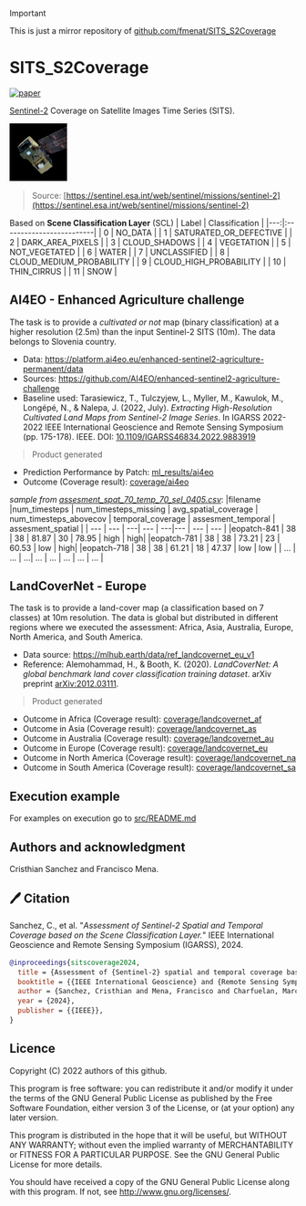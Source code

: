 > [!IMPORTANT]  
> This is just a mirror repository of [github.com/fmenat/SITS_S2Coverage](https://github.com/fmenat/SITS_S2Coverage)

# SITS_S2Coverage
 [![paper](https://img.shields.io/badge/arXiv-2406.18584-D12424)](https://www.arxiv.org/abs/2406.18584) 
 
[Sentinel-2](https://sentinel.esa.int/web/sentinel/missions/sentinel-2) Coverage on Satellite Images Time Series (SITS).

<img src="imgs/Sentinel2.jpg" alt= “” width="20%">  

> Source: [https://sentinel.esa.int/web/sentinel/missions/sentinel-2](https://sentinel.esa.int/web/sentinel/missions/sentinel-2)

Based on **Scene Classification Layer** (SCL)
| Label   | Classification                        |
|---:|:-------------------------|
|  0 | NO_DATA                  |
|  1 | SATURATED_OR_DEFECTIVE   |
|  2 | DARK_AREA_PIXELS         |
|  3 | CLOUD_SHADOWS            |
|  4 | VEGETATION               |
|  5 | NOT_VEGETATED            |
|  6 | WATER                    |
|  7 | UNCLASSIFIED             |
|  8 | CLOUD_MEDIUM_PROBABILITY |
|  9 | CLOUD_HIGH_PROBABILITY   |
| 10 | THIN_CIRRUS              |
| 11 | SNOW                     |



## AI4EO - Enhanced Agriculture challenge
The task is to provide a *cultivated or not* map (binary classification) at a higher resolution (2.5m) than the input Sentinel-2 SITS (10m). The data belongs to Slovenia country.

* Data: https://platform.ai4eo.eu/enhanced-sentinel2-agriculture-permanent/data
* Sources: https://github.com/AI4EO/enhanced-sentinel2-agriculture-challenge
* Baseline used: Tarasiewicz, T., Tulczyjew, L., Myller, M., Kawulok, M., Longépé, N., & Nalepa, J. (2022, July). *Extracting High-Resolution Cultivated Land Maps from Sentinel-2 Image Series*. In IGARSS 2022-2022 IEEE International Geoscience and Remote Sensing Symposium (pp. 175-178). IEEE. DOI: [10.1109/IGARSS46834.2022.9883919](https://doi.org/10.1109/IGARSS46834.2022.9883919)


> Product generated  
* Prediction Performance by Patch: [ml_results/ai4eo](ml_results/ai4eo)
* Outcome (Coverage result): [coverage/ai4eo](coverage/ai4eo)

*sample from [assesment_spat_70_temp_70_sel_0405.csv](coverage/ai4eo/assesment_spat_70_temp_70_sel_0405.csv)*:
|filename |num_timesteps | num_timesteps_missing | avg_spatial_coverage | num_timesteps_abovecov | temporal_coverage | assesment_temporal | assesment_spatial |
| ---        | --- | ---| ---   | ---|---    | ---  | --- |
|eopatch-841 | 38  | 38 | 81.87 | 30 | 78.95 | high | high|
|eopatch-781 | 38  | 38 | 73.21 | 23 | 60.53 | low  | high|
|eopatch-718 | 38  | 38 | 61.21 | 18 | 47.37 | low  | low |
| ...        | ... | ...| ...  | ... | ... | ... | ... |

## LandCoverNet  - Europe
The task is to provide a land-cover map (a classification based on 7 classes) at 10m resolution. The data is global but distributed in different regions where we executed the assessment: Africa, Asia, Australia, Europe, North America, and South America.

* Data source: https://mlhub.earth/data/ref_landcovernet_eu_v1
* Reference: Alemohammad, H., & Booth, K. (2020). *LandCoverNet: A global benchmark land cover classification training dataset*. arXiv preprint [arXiv:2012.03111](https://arxiv.org/abs/2012.03111).

> Product generated  
* Outcome in Africa (Coverage result): [coverage/landcovernet_af](coverage/landcovernet_af)
* Outcome in Asia (Coverage result): [coverage/landcovernet_as](coverage/landcovernet_as)
* Outcome in Australia (Coverage result): [coverage/landcovernet_au](coverage/landcovernet_au)
* Outcome in Europe (Coverage result): [coverage/landcovernet_eu](coverage/landcovernet_eu)
* Outcome in North America (Coverage result): [coverage/landcovernet_na](coverage/landcovernet_na)
* Outcome in South America (Coverage result): [coverage/landcovernet_sa](coverage/landcovernet_sa)


## Execution example
For examples on execution go to [src/README.md](src/README.md)


## Authors and acknowledgment
Cristhian Sanchez and Francisco Mena. 


## 🖊️ Citation
Sanchez, C., et al. "*Assessment of Sentinel-2 Spatial and Temporal Coverage based on the Scene Classification Layer.*" IEEE International Geoscience and Remote Sensing Symposium (IGARSS), 2024.
```bibtex
@inproceedings{sitscoverage2024,
  title = {Assessment of {Sentinel-2} spatial and temporal coverage based on the {Scene} {Classification} {Layer}},
  booktitle = {{IEEE International Geoscience} and {Remote Sensing Symposium} ({IGARSS})},
  author = {Sanchez, Cristhian and Mena, Francisco and Charfuelan, Marcela and Nuske, Marlon and Dengel, Andreas},
  year = {2024},
  publisher = {{IEEE}},
}
```

## Licence

Copyright (C) 2022 authors of this github.

This program is free software: you can redistribute it and/or modify it under the terms of the GNU General Public License as published by the Free Software Foundation, either version 3 of the License, or (at your option) any later version.

This program is distributed in the hope that it will be useful, but WITHOUT ANY WARRANTY; without even the implied warranty of MERCHANTABILITY or FITNESS FOR A PARTICULAR PURPOSE. See the GNU General Public License for more details.

You should have received a copy of the GNU General Public License along with this program. If not, see http://www.gnu.org/licenses/.
